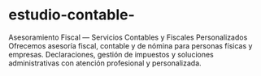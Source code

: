# estudio-contable-
Asesoramiento Fiscal — Servicios Contables y Fiscales Personalizados Ofrecemos asesoría fiscal, contable y de nómina para personas físicas y empresas. Declaraciones, gestión de impuestos y soluciones administrativas con atención profesional y personalizada.

